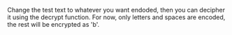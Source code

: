 Change the test text to whatever you want endoded, then you can decipher it using the decrypt
function. For now, only letters and spaces are encoded, the rest will be encrypted as 'b'.